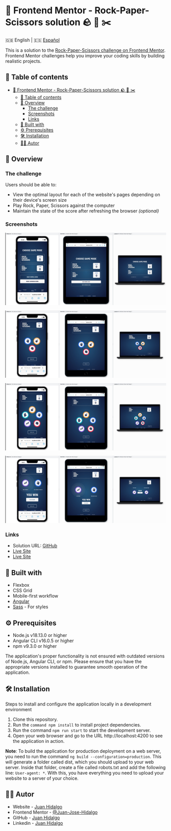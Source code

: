 # 🚀 Frontend Mentor - Rock-Paper-Scissors solution 🪨 📰 ✂️
🇬🇧 English | 🇪🇸 [Español](./docs/LEEME.md)

This is a solution to the [Rock-Paper-Scissors challenge on Frontend Mentor](https://www.frontendmentor.io/challenges/space-tourism-multipage-website-gRWj1URZ3). Frontend Mentor challenges help you improve your coding skills by building realistic projects. 

## 📑 Table of contents

- [🚀 Frontend Mentor - Rock-Paper-Scissors solution 🪨 📰 ✂️](#-frontend-mentor---rock-paper-scissors-solution---️)
  - [📑 Table of contents](#-table-of-contents)
  - [👀 Overview](#-overview)
    - [The challenge](#the-challenge)
    - [Screenshots](#screenshots)
    - [Links](#links)
  - [🔨 Built with](#-built-with)
  - [⚙️ Prerequisites](#️-prerequisites)
  - [🛠️ Installation](#️-installation)
  - [👨‍💻 Autor](#-autor)

## 👀 Overview

### The challenge

Users should be able to:

- View the optimal layout for each of the website's pages depending on their device's screen size
- Play Rock, Paper, Scissors against the computer
- Maintain the state of the score after refreshing the browser _(optional)_

### Screenshots

![HomeImg](./docs/img/home.png)

![ClassicGame](./docs/img/normalPlay.png)

![BonusGame](./docs/img/bonusPlay.png)

![Results](./docs/img/results.png)

### Links

- Solution URL: [GitHub](https://github.com/Juan-Jose-Hidalgo/Rock-paper-scissors)
- [Live Site](https://rock-paper-scissors.jjhidalgo.com)
- [Live Site](https://rock-paper-scissors.jjhidalgo.com/home)

## 🔨 Built with

- Flexbox
- CSS Grid
- Mobile-first workflow
- [Angular](https://angular.io//)
- [Sass](https://sass-lang.com/) - For styles

## ⚙️ Prerequisites

- Node.js v18.13.0 or higher
- Angular CLI v16.0.5 or higher
- npm v9.3.0 or higher

The application's proper functionality is not ensured with outdated versions of Node.js, Angular CLI, or npm. Please ensure that you have the appropriate versions installed to guarantee smooth operation of the application.

## 🛠️ Installation

Steps to install and configure the application locally in a development environment

1. Clone this repository.
2. Run the ```command npm install``` to install project dependencies.
3. Run the command ```npm run start``` to start the development server.
4. Open your web browser and go to the URL http://localhost:4200 to see the application in action.

**Note**: To build the application for production deployment on a web server, you need to run the command ```ng build --configuration=production```. This will generate a folder called dist, which you should upload to your web server. Inside that folder, create a file called robots.txt and add the following line: ```User-agent: *```. With this, you have everything you need to upload your website to a server of your choice.


## 👨‍💻 Autor
- Website - [Juan Hidalgo](https://jjhidalgo.com)
- Frontend Mentor - [@Juan-Jose-Hidalgo](https://www.frontendmentor.io/profile/Juan-Jose-Hidalgo)
- GitHub - [Juan Hidalgo](https://github.com/Juan-Jose-Hidalgo)
- Linkedin - [Juan Hidalgo](https://www.linkedin.com/in/juan-jos%C3%A9-hidalgo-ya%C3%B1ez-854698b4/)